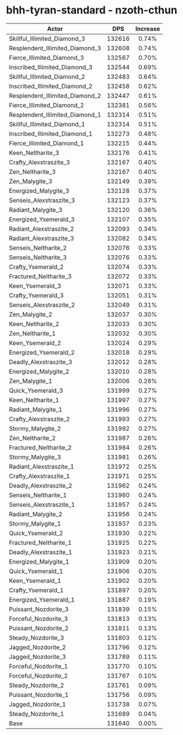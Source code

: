 # bhh-tyran-standard - nzoth-cthun
| Actor | DPS | Increase |
|---|:---:|:---:|
|Skillful_Illimited_Diamond_3|132616|0.74%|
|Resplendent_Illimited_Diamond_3|132608|0.74%|
|Fierce_Illimited_Diamond_3|132567|0.70%|
|Inscribed_Illimited_Diamond_3|132544|0.69%|
|Skillful_Illimited_Diamond_2|132483|0.64%|
|Inscribed_Illimited_Diamond_2|132458|0.62%|
|Resplendent_Illimited_Diamond_2|132447|0.61%|
|Fierce_Illimited_Diamond_2|132381|0.56%|
|Resplendent_Illimited_Diamond_1|132314|0.51%|
|Skillful_Illimited_Diamond_1|132314|0.51%|
|Inscribed_Illimited_Diamond_1|132273|0.48%|
|Fierce_Illimited_Diamond_1|132215|0.44%|
|Keen_Neltharite_3|132176|0.41%|
|Crafty_Alexstraszite_3|132167|0.40%|
|Zen_Neltharite_3|132167|0.40%|
|Zen_Malygite_3|132149|0.39%|
|Energized_Malygite_3|132128|0.37%|
|Senseis_Alexstraszite_3|132123|0.37%|
|Radiant_Malygite_3|132120|0.36%|
|Energized_Ysemerald_3|132107|0.35%|
|Radiant_Alexstraszite_2|132093|0.34%|
|Radiant_Alexstraszite_3|132082|0.34%|
|Senseis_Neltharite_2|132076|0.33%|
|Senseis_Neltharite_3|132076|0.33%|
|Crafty_Ysemerald_2|132074|0.33%|
|Fractured_Neltharite_3|132072|0.33%|
|Keen_Ysemerald_3|132071|0.33%|
|Crafty_Ysemerald_3|132051|0.31%|
|Senseis_Alexstraszite_2|132049|0.31%|
|Zen_Malygite_2|132037|0.30%|
|Keen_Neltharite_2|132033|0.30%|
|Zen_Neltharite_1|132032|0.30%|
|Keen_Ysemerald_2|132024|0.29%|
|Energized_Ysemerald_2|132018|0.29%|
|Deadly_Alexstraszite_3|132012|0.28%|
|Energized_Malygite_2|132010|0.28%|
|Zen_Malygite_1|132006|0.28%|
|Quick_Ysemerald_3|131999|0.27%|
|Keen_Neltharite_1|131997|0.27%|
|Radiant_Malygite_1|131996|0.27%|
|Crafty_Alexstraszite_2|131993|0.27%|
|Stormy_Malygite_2|131992|0.27%|
|Zen_Neltharite_2|131987|0.26%|
|Fractured_Neltharite_2|131984|0.26%|
|Stormy_Malygite_3|131981|0.26%|
|Radiant_Alexstraszite_1|131972|0.25%|
|Crafty_Alexstraszite_1|131971|0.25%|
|Deadly_Alexstraszite_2|131962|0.24%|
|Senseis_Neltharite_1|131960|0.24%|
|Senseis_Alexstraszite_1|131957|0.24%|
|Radiant_Malygite_2|131956|0.24%|
|Stormy_Malygite_1|131937|0.23%|
|Quick_Ysemerald_2|131930|0.22%|
|Fractured_Neltharite_1|131925|0.22%|
|Deadly_Alexstraszite_1|131923|0.21%|
|Energized_Malygite_1|131909|0.20%|
|Quick_Ysemerald_1|131906|0.20%|
|Keen_Ysemerald_1|131902|0.20%|
|Crafty_Ysemerald_1|131897|0.20%|
|Energized_Ysemerald_1|131887|0.19%|
|Puissant_Nozdorite_3|131839|0.15%|
|Forceful_Nozdorite_3|131813|0.13%|
|Puissant_Nozdorite_2|131811|0.13%|
|Steady_Nozdorite_3|131803|0.12%|
|Jagged_Nozdorite_2|131796|0.12%|
|Jagged_Nozdorite_3|131789|0.11%|
|Forceful_Nozdorite_1|131770|0.10%|
|Forceful_Nozdorite_2|131767|0.10%|
|Steady_Nozdorite_2|131761|0.09%|
|Puissant_Nozdorite_1|131756|0.09%|
|Jagged_Nozdorite_1|131738|0.07%|
|Steady_Nozdorite_1|131689|0.04%|
|Base|131640|0.00%|
